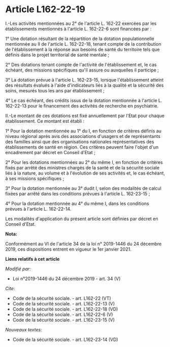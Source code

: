 # Article L162-22-19

I.-Les activités mentionnées au 2° de l'article L. 162-22 exercées par les établissements mentionnés à l'article L. 162-22-6
sont financées par : 

1° Une dotation résultant de la répartition de la dotation populationnelle mentionnée au II de l'article L. 162-22-18, tenant
compte de la contribution de l'établissement à la réponse aux besoins de santé du territoire tels que définis dans le projet
territorial de santé mentale ; 

2° Des dotations tenant compte de l'activité de l'établissement et, le cas échéant, des missions spécifiques qu'il assure ou
auxquelles il participe ; 

3° La dotation prévue à l'article L. 162-23-15, lorsque l'établissement atteint des résultats évalués à l'aide d'indicateurs
liés à la qualité et la sécurité des soins, mesurés tous les ans par établissement ; 

4° Le cas échéant, des crédits issus de la dotation mentionnée à l'article L. 162-22-13 pour le financement des activités de
recherche en psychiatrie. 

II.-Le montant de ces dotations est fixé annuellement par l'Etat pour chaque établissement. Ce montant est établi : 

1° Pour la dotation mentionnée au 1° du I, en fonction de critères définis au niveau régional après avis des associations
d'usagers et de représentants des familles ainsi que des organisations nationales représentatives des établissements de santé
en région. Ces critères peuvent faire l'objet d'un encadrement par décret en Conseil d'Etat ; 

2° Pour les dotations mentionnées au 2° du même I, en fonction de critères fixés par arrêté des ministres chargés de la santé
et de la sécurité sociale liés à la nature, au volume et à l'évolution de ses activités et, le cas échéant, à ses missions
spécifiques ; 

3° Pour la dotation mentionnée au 3° dudit I, selon des modalités de calcul fixées par arrêté dans les conditions prévues à
l'article L. 162-23-15 ; 

4° Pour la dotation mentionnée au 4° du même I, dans les conditions prévues à l'article L. 162-22-14. 

Les modalités d'application du présent article sont définies par décret en Conseil d'Etat.

**Nota:**

Conformément au VI de l'article 34 de la loi n° 2019-1446 du 24 décembre 2019, ces dispositions entrent en vigueur le 1er
janvier 2021.

**Liens relatifs à cet article**

_Modifié par_:

  - Loi n°2019-1446 du 24 décembre 2019 - art. 34 (V)

_Cite_:

  - Code de la sécurité sociale. - art. L162-22 (VT)
  - Code de la sécurité sociale. - art. L162-22-13 (V)
  - Code de la sécurité sociale. - art. L162-22-18 (VD)
  - Code de la sécurité sociale. - art. L162-22-6 (V)
  - Code de la sécurité sociale. - art. L162-23-15 (V)

_Nouveaux textes_:

  - Code de la sécurité sociale. - art. L162-23-14 (VD)
